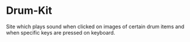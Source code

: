 # Drum-Kit
Site which plays sound when clicked on images of certain drum items and when specific keys are pressed on keyboard.
